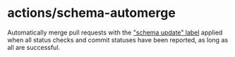 # actions/schema-automerge

Automatically merge pull requests with the ["schema update" label](https://github.com/atom/github/labels/schema%20update) applied when all status checks and commit statuses have been reported, as long as all are successful.
